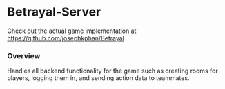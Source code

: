 # Betrayal-Server

Check out the actual game implementation at https://github.com/josephkphan/Betrayal

### Overview
Handles all backend functionality for the game such as creating rooms for players, logging them in, and sending action data to teammates.
